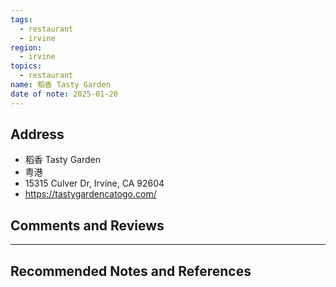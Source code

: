 ```yaml
---
tags:
  - restaurant
  - irvine
region:
  - irvine
topics:
  - restaurant
name: 稻香 Tasty Garden
date of note: 2025-01-20
---
```


## Address

- 稻香 Tasty Garden
- 粤港
- 15315 Culver Dr, Irvine, CA 92604
- https://tastygardencatogo.com/



## Comments and Reviews






-----------
##  Recommended Notes and References

